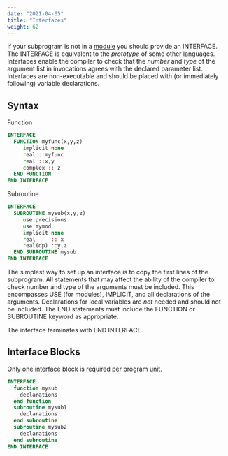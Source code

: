 ```yaml
---
date: "2021-04-05"
title: "Interfaces"
weight: 62
---
```


If your subprogram is not in a [module](/courses/fortran-introduction/modules) you should provide an INTERFACE.
The INTERFACE is equivalent to the _prototype_ of some other languages.
Interfaces enable the compiler to check that the _number_ and _type_ of the argument list in invocations agrees with the declared parameter list.
Interfaces are non-executable and should be placed with (or immediately following) variable declarations.

## Syntax

Function
```fortran
INTERFACE
  FUNCTION myfunc(x,y,z)
     implicit none
     real ::myfunc
     real ::x,y
     complex :: z
  END FUNCTION
END INTERFACE
```
Subroutine
```fortran
INTERFACE
  SUBROUTINE mysub(x,y,z)
     use precisions
     use mymod
     implicit none
     real     :: x
     real(dp) ::y,z
  END SUBROUTINE mysub
END INTERFACE
```

The simplest way to set up an interface is to copy the first lines of the subprogram.  All statements that may affect the ability of the compiler to check number and type of the arguments must be included.  This encompasses USE (for modules), IMPLICIT, and all declarations of the arguments.  Declarations for local variables are _not_ needed and should not be included.  The END statements must include the FUNCTION or SUBROUTINE keyword as appropriate. 

The interface terminates with END INTERFACE.

## Interface Blocks

Only one interface block is required per program unit.
```fortran
INTERFACE
  function mysub
    declarations
  end function
  subroutine mysub1
    declarations
  end subroutine
  subroutine mysub2
    declarations
  end subroutine
END INTERFACE
```
